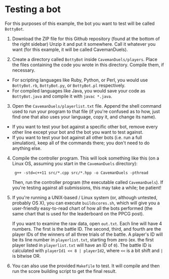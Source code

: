 # Testing a bot

For this purposes of this example, the bot you want to test will be called `BottyBot`.

1. Download the ZIP file for this Github repository (found at the bottom of the right sidebar) Unzip it and put it somewhere. Call it whatever you want (for this example, it will be called CavemanDuels).

2. Create a directory called `BottyBot` inside `CavemanDuels/players`. Place the files containing the code you wrote in this directory. Compile them, if necessary.
 - For scripting languages like Ruby, Python, or Perl, you would use `BottyBot.rb`, `BottyBot.py`, or `BottyBot.pl` respectively.
 - For compiled languages like Java, you would save your code as `BottyBot.java` and compile it with `javac *.java`.
 
3. Open the `CavemanDuels/playerlist.txt` file. Append the shell command used to run your program to that file (if you're confused as to how, just find one that also uses your language, copy it, and change its name).
 - If you want to test your bot against a specific other bot, remove every other line except your bot and the bot you want to test against.
 - If you want to test your bot against all other bots (i.e. run a full simulation), keep all of the commands there; you don't need to do anything else.

4. Compile the controller program. This will look something like this (on a Linux OS, assuming you start in the `CavemanDuels` directory):

        g++ -std=c++11 src/*.cpp src/*.hpp -o CavemanDuels -pthread

    Then, run the controller program (the executable called `CavemanDuels`). If you're testing against all submissions, this may take a while; be patient!

5. If you're running a UNIX-based / Linux system (or, although untested, probably OS X), you can execute `buildscores.sh`, which will give you a user-friendly easy-to-read chart of how all the bots performed (the same chart that is used for the leaderboard on the PPCG post).

    If you want to examine the raw data, open `out.txt`. Each line will have 4 numbers. The first is the battle ID. The second, third, and fourth are the player IDs of the winners of all three trials of the battle. A player's ID will be its line number in `playerlist.txt`, starting from zero (ex. the first player listed in `playerlist.txt` will have an ID of `0`). The battle ID is calculated with `playerId1 << 8 | playerId2`, where `<<` is a bit shift and `|` is bitwise OR.

6. You can also use the provided `Makefile` to test. It will compile and then run the score building script to get the final result.
